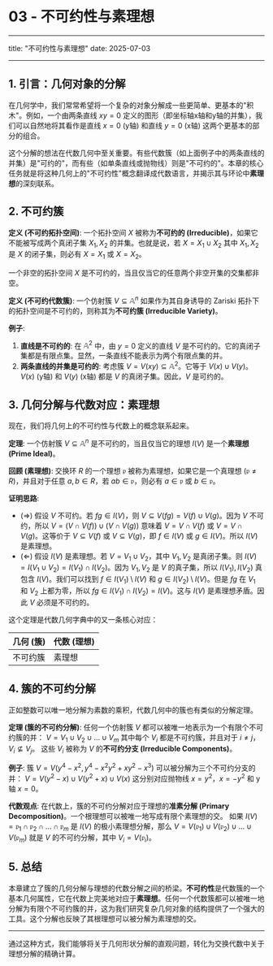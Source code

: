 # 03 - 不可约性与素理想

---

title: "不可约性与素理想"
date: 2025-07-03

---

## 1. 引言：几何对象的分解

在几何学中，我们常常希望将一个复杂的对象分解成一些更简单、更基本的"积木"。例如，一个由两条直线 $xy=0$ 定义的图形（即坐标轴x轴和y轴的并集），我们可以自然地将其看作是直线 $x=0$ (y轴) 和直线 $y=0$ (x轴) 这两个更基本的部分的组合。

这个分解的想法在代数几何中至关重要。有些代数簇（如上面例子中的两条直线的并集）是"可约的"，而有些（如单条直线或抛物线）则是"不可约的"。本章的核心任务就是将这种几何上的"不可约性"概念翻译成代数语言，并揭示其与环论中**素理想**的深刻联系。

## 2. 不可约簇

**定义 (不可约拓扑空间)**:
一个拓扑空间 $X$ 被称为**不可约的 (Irreducible)**，如果它不能被写成两个真闭子集 $X_1, X_2$ 的并集。也就是说，若 $X = X_1 \cup X_2$ 其中 $X_1, X_2$ 是 $X$ 的闭子集，则必有 $X=X_1$ 或 $X=X_2$。

一个非空的拓扑空间 $X$ 是不可约的，当且仅当它的任意两个非空开集的交集都非空。

**定义 (不可约代数簇)**:
一个仿射簇 $V \subseteq \mathbb{A}^n$ 如果作为其自身诱导的 Zariski 拓扑下的拓扑空间是不可约的，则称其为**不可约簇 (Irreducible Variety)**。

**例子**:

1. **直线是不可约的**: 在 $\mathbb{A}^2$ 中，由 $y=0$ 定义的直线 $V$ 是不可约的。它的真闭子集都是有限点集。显然，一条直线不能表示为两个有限点集的并。
2. **两条直线的并集是可约的**: 考虑簇 $V = V(xy) \subseteq \mathbb{A}^2$。它等于 $V(x) \cup V(y)$。$V(x)$ (y轴) 和 $V(y)$ (x轴) 都是 $V$ 的真闭子集。因此，$V$ 是可约的。

## 3. 几何分解与代数对应：素理想

现在，我们将几何上的不可约性与代数上的概念联系起来。

**定理**: 一个仿射簇 $V \subseteq \mathbb{A}^n$ 是不可约的，当且仅当它的理想 $I(V)$ 是一个**素理想 (Prime Ideal)**。

**回顾 (素理想)**:
交换环 $R$ 的一个理想 $\mathfrak{p}$ 被称为素理想，如果它是一个真理想 ($\mathfrak{p} \neq R$)，并且对于任意 $a, b \in R$，若 $ab \in \mathfrak{p}$，则必有 $a \in \mathfrak{p}$ 或 $b \in \mathfrak{p}$。

**证明思路**:

- ($\Rightarrow$) 假设 $V$ 不可约。若 $fg \in I(V)$，则 $V \subseteq V(fg) = V(f) \cup V(g)$。因为 $V$ 不可约，所以 $V = (V \cap V(f)) \cup (V \cap V(g))$ 意味着 $V = V \cap V(f)$ 或 $V = V \cap V(g)$。这等价于 $V \subseteq V(f)$ 或 $V \subseteq V(g)$，即 $f \in I(V)$ 或 $g \in I(V)$。所以 $I(V)$ 是素理想。
- ($\Leftarrow$) 假设 $I(V)$ 是素理想。若 $V = V_1 \cup V_2$，其中 $V_1, V_2$ 是真闭子集。则 $I(V) = I(V_1 \cup V_2) = I(V_1) \cap I(V_2)$。因为 $V_1, V_2$ 是 $V$ 的真子集，所以 $I(V_1), I(V_2)$ 真包含 $I(V)$。我们可以找到 $f \in I(V_1) \setminus I(V)$ 和 $g \in I(V_2) \setminus I(V)$。但是 $fg$ 在 $V_1$ 和 $V_2$ 上都为零，所以 $fg \in I(V_1) \cap I(V_2) = I(V)$。这与 $I(V)$ 是素理想矛盾。因此 $V$ 必须是不可约的。

这个定理是代数几何字典中的又一条核心对应：

| 几何 (簇)   | 代数 (理想)   |
| :---------- | :------------ |
| 不可约簇    | 素理想        |

## 4. 簇的不可约分解

正如整数可以唯一地分解为素数的乘积，代数几何中的簇也有类似的分解定理。

**定理 (簇的不可约分解)**:
任何一个仿射簇 $V$ 都可以被唯一地表示为一个有限个不可约簇的并：
$V = V_1 \cup V_2 \cup \dots \cup V_m$
其中每个 $V_i$ 都是不可约簇，并且对于 $i \neq j$，$V_i \not\subseteq V_j$。
这些 $V_i$ 被称为 $V$ 的**不可约分支 (Irreducible Components)**。

**例子**:
簇 $V = V(y^4 - x^2, y^4 - x^2y^2 + xy^2 - x^3)$ 可以被分解为三个不可约分支的并：
$V = V(y^2 - x) \cup V(y^2+x) \cup V(x)$
这分别对应抛物线 $x=y^2$，$x=-y^2$ 和 y轴 $x=0$。

**代数观点**:
在代数上，簇的不可约分解对应于理想的**准素分解 (Primary Decomposition)**。一个根理想可以被唯一地写成有限个素理想的交。
如果 $I(V) = \mathfrak{p}_1 \cap \mathfrak{p}_2 \cap \dots \cap \mathfrak{p}_m$ 是 $I(V)$ 的极小素理想分解，那么 $V = V(\mathfrak{p}_1) \cup V(\mathfrak{p}_2) \cup \dots \cup V(\mathfrak{p}_m)$ 就是 $V$ 的不可约分解，其中 $V_i = V(\mathfrak{p}_i)$。

## 5. 总结

本章建立了簇的几何分解与理想的代数分解之间的桥梁。**不可约性**是代数簇的一个基本几何属性，它在代数上完美地对应于**素理想**。任何一个代数簇都可以被唯一地分解为有限个不可约簇的并，这为我们研究复杂几何对象的结构提供了一个强大的工具。这个分解也反映了其根理想可以被分解为素理想的交。

---

通过这种方式，我们能够将关于几何形状分解的直观问题，转化为交换代数中关于理想分解的精确计算。
